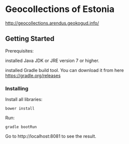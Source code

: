 # Geocollections of Estonia

http://geocollections.arendus.geokogud.info/

## Getting Started

Prerequisites:

installed Java JDK or JRE version 7 or higher.

installed Gradle build tool. You can download it from here https://gradle.org/releases

### Installing

Install all libraries:

```
bower install
```
Run:
```
gradle bootRun
```

Go to http://localhost:8081 to see the result.
